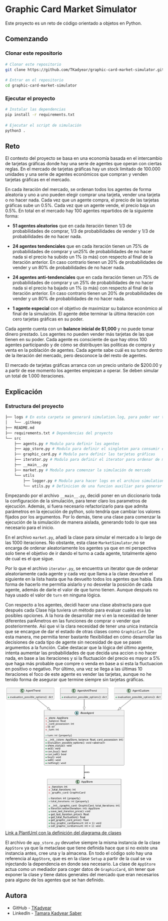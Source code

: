# Graphic Card Market Simulator
Este proyecto es un reto de código orientado a objetos en Python. 

## Comenzando

### Clonar este repositorio

```bash
# Clonar este repositorio
git clone https://github.com/TKadyear/graphic-card-market-simulator.git

# Entrar en el repositorio
cd graphic-card-market-simulator
```

### Ejecutar el proyecto

```bash
# Instalar las dependencias
pip install -r requirements.txt

# Ejecutar el script de simulación
python3 .
```

## Reto
El contexto del proyecto se basa en una economía basada en el intercambio de tarjetas gráficas donde hay una serie de agentes que operan con ciertas reglas.
En el mercado de tarjetas gráficas hay un stock limitado de 100.000 unidades y una serie de agentes económicos que compran y venden tarjetas gráficas en el mercado.

En cada iteración del mercado, se ordenan todos los agentes de forma aleatoria y uno a uno pueden elegir comprar una tarjeta, vender una tarjeta o no hacer nada. Cada vez que un agente compra, el precio de las tarjetas gráficas sube un 0.5%. Cada vez que un agente vende, el precio baja un 0.5%. En total en el mercado hay 100 agentes repartidos de la siguiente forma:

- **51 agentes aleatorios** que en cada iteración tienen 1/3 de probabilidades de comprar, 1/3 de probabilidades de vender y 1/3 de probabilidades de no hacer nada.

- **24 agentes tendenciales** que en cada iteración tienen un 75% de probabilidades de comprar y un25% de probabilidades de no hacer nada si el precio ha subido un 1% (o más) con respecto al final de la iteración anterior. En caso contrario tienen un 20% de probabilidades de vender y un 80% de probabilidades de no hacer nada.

- **24 agentes anti-tendenciales** que en cada iteración tienen un 75% de probabilidades de comprar y un 25% de probabilidades de no hacer nada si el precio ha bajado un 1% (o más) con respecto al final de la iteración anterior. En caso contrario tienen un 20% de probabilidades de vender y un 80% de probabilidades de no hacer nada.
- **1 agente especial** con el objetivo de maximizar su balance económico al final
de la simulación. El agente debe terminar la última iteración con cero tarjetas gráficas en su poder.

Cada agente cuenta con un **balance inicial de $1,000** y no puede tomar dinero prestado. Los agentes no pueden vender más tarjetas de las que tienen en su poder. Cada agente es consciente de que hay otros 100 agentes participando y de cómo se distribuyen las políticas de compra y venta en la población de agentes. Cada agente sabe cuál es su turno dentro de la iteración del mercado, pero desconoce la del
resto de agentes.

El mercado de tarjetas gráficas arranca con un precio unitario de $200.00 y a partir de ese momento los
agentes empiezan a operar. Se deben simular un total de 1.000 iteraciones.
## Explicación

### Estructura del proyecto
```bash
├── logs # En esta carpeta se generará simulation.log, para poder ver todas las ejecuciones.
│   └── .gitkeep
├── README.md 
├── requirements.txt # Dependencias del proyecto
└── src 
    ├── agents.py # Modulo para definir los agentes
    ├── app_store.py # Modulo para definir el singleton para consumir en la app
    ├── graphic_card.py # Modulo para definir las tarjetas gráficas
    ├── iterator.py # Modulo para definir el iterator para ordenar de manera aleatoria a los agentes cada iteracion
    ├── __main__.py 
    ├── market.py # Modulo para comenzar la simulación de mercado
    └── utils
        ├── logger.py # Modulo para hacer logs en el archivo simulation.log
        └── utils.py # Definicion de una funcion auxiliar para generar los agentes requeridos 
```

Empezando por el archivo ``__main__.py``, decidi poner en un diccionario toda la configuración de la simulación, para tener claro los parametros de ejecución. Además, si fuera necesario refactorizarlo para que admita parámetros en la ejecución de python, solo tendría que cambiar los valores fijados por los argumentos. Por lo demás, tiene una clase para comenzar la ejecución de la simulación de manera aislada, generando todo lo que sea necesario para el inicio.

En el archivo ``market.py``, añadi la clase para simular el mercado a lo largo de las 1000 iteraciones. No obstante, esta clase `MarketSimulator`,no se encarga de ordenar aleatoriamente los agentes ya que en mi perspectiva solo tiene el objetivo de ir dando el turno a cada agente, totalmente ajeno de cual es el que sigue.

Por lo que el archivo ``iterator.py``, se encuentra un iterator que de ordenar aleatoriamente cada agente y cada vez que llama a la clase devuelve el siguiente en la lista hasta que ha devuelto todos los agentes que había. Esta forma de hacerlo me permitia aislarlo y no desvelar la posición de cada agente, además de darle el valor de que turno tienen. Aunque después no haya usado el valor de `turn` en ninguna lógica.

Con respecto a los agentes, decidi hacer una clase abstracta para que después cada Clase hija tuviera un método para evaluar cuales era las posibles opciones. A la hora de desarrollar me vi en la necesidad de tener diferentes parÁmetros en las funciones de comprar o vender que posteriormente. Asi que vi la clara necesidad de tener una unica instancia que se encargue de dar el estado de otras clases como `GraphicCard`. De esta manera, me permitia tener bastante flexibilidad en cómo desarrollar las decisiones de cada tipo de agente sin necesidad de que se pasen argumentos a la función.
Cabe destacar que la lógica del último agente, intenta aumentar las probabilidades de que decida una accion o no hacer nada, en base a las iteraciones y si la fluctuación del precio es mayor a 5% que haga más probable que compre o venda en base a si esta la fluctuacion en positivo o negativo. Por último, una vez se llega a las últimas 10 iteraciones el foco de este agente es vender las tarjetas, aunque no he tenido forma de asegurar que termine siempre sin tarjetas gráficas.

![Diagrama de clases](./diagrama-clases.png)
[Link a PlantUml con la definición del diagrama de clases](https://editor.plantuml.com/uml/hLLBZjim3DqRy1sucmHD2dHhJ8D9i-Y-qxr1ovn4W2Av4fKYcEP8FKKlLZgElt2cHL5lRF4zafBuI3y5Hi_nQD8aJHvWPp0GO17OesA42Zs2SG5mJvOff4cBWH9gW4_2tzOOlAO9oBE6FB3pbC6sgfxhhyvUe46h17an3hapA_HbNhaGA0JjR0RQTg0kCv1y7PUZRmcDxHtakRQQytmnIRk2SRuLp2LQjc7eX2OYY_rAqOMXt5NrEYoM6PoSBk7niJtzPjFwTJk2rygxYZoVBoqM3kwxt0Pox6AqaCIOcXJQl8ZdsbmuPuRcGCPCxJVgC49B6zgiuuEs-zvy6LOw26I8dMqgNRcIFCI07agfgNVoUkjcLW9gHbiw87lIueP-7u_YAf8X2mRX9LebL3WZV8iaMWBbZfNHKenVFn7IfD5HMxM1Z3IJlwOTAI9dnsXwC8pHlSVgeDLLL1byRbOxMSm8vYvt1RD9EgsCTpPJ-5dt6Lx7U1-8vNinZhoSDf6K64-Kourn7psll5OqhVkU-2vlq7yDiTdlYucAcqhFieRtTIUOY794M-3HHSlD-J_2Xnd1_Xt_KclsEHQrMYY8Xgpon1Ww_TGpwAidMxOA-cDBbrhnhHq6CRQMzV-8iuioZux_4kG1lf31kcdgUTiFsFLwqxT99brQmuDphzS_Dlqyla7zSMRXsowdM9eyYSlrh_0R)

El archivo de ``app_store.py`` devuelve siempre la misma instancia de la clase ``AppStore`` ya que la metaclase que tiene definida hace que si no existe una instancia antes, cree una y la almacena. En todo el código solo hay una referencia al `AppStore`, que es en la clase `Setup` a partir de la cual se va injectando la dependencia en donde sea necesario.
La clase de `AppStore` actua como un mediador para coger datos de `GraphicCard`, sin tener que exponer la clase y tiene datos generales del mercado que eran necesarios para alguno de los agentes que se han definido.


## Autora

* GitHub - [TKadyear](https://github.com/TKadyear)
* LinkedIn - [Tamara Kadyear Saber](https://www.linkedin.com/in/tamara-kadyear-saber/)